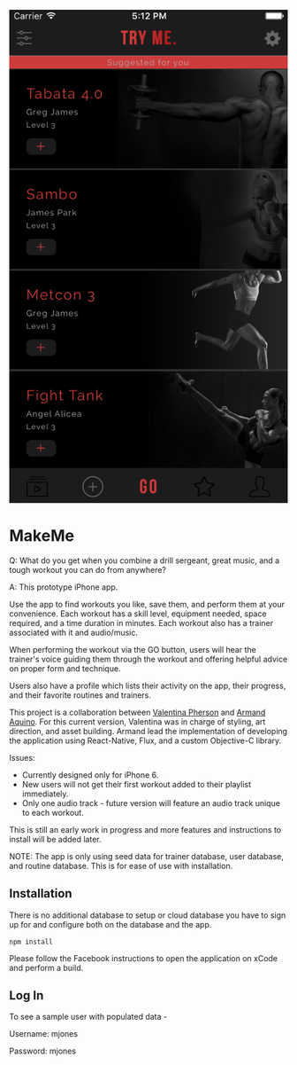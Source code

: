 ![alt tag](https://raw.githubusercontent.com/apaquino/MakeMe/master/screenShot.png)
# MakeMe

Q: What do you get when you combine a drill sergeant, great music, and a tough workout you can do from anywhere?

A: This prototype iPhone app.

Use the app to find workouts you like, save them, and perform them at your convenience. Each workout has a skill level, equipment needed, space required, and a time duration in minutes. Each workout also has a trainer associated with it and audio/music.

When performing the workout via the GO button, users will hear the trainer's voice guiding them through the workout and offering helpful advice on proper form and technique.

Users also have a profile which lists their activity on the app, their progress, and their favorite routines and trainers.

This project is a collaboration between [Valentina Pherson](https://github.com/VisValentina) and [Armand Aquino](https://github.com/apaquino).
For this current version, Valentina was in charge of styling, art direction, and asset building. Armand lead the implementation of developing the application using React-Native, Flux, and a custom Objective-C library.

Issues:
* Currently designed only for iPhone 6.
* New users will not get their first workout added to their playlist immediately.
* Only one audio track - future version will feature an audio track unique to each workout.

This is still an early work in progress and more features and instructions to install will be added later.

NOTE:  The app is only using seed data for trainer database, user database, and routine database.  This is for ease of use with installation.  

## Installation
There is no additional database to setup or cloud database you have to sign up for and configure both on the database and the app.

```
npm install
```

Please follow the Facebook instructions to open the application on xCode and perform a build.

## Log In
  To see a sample user with populated data -

  Username: mjones

  Password: mjones
